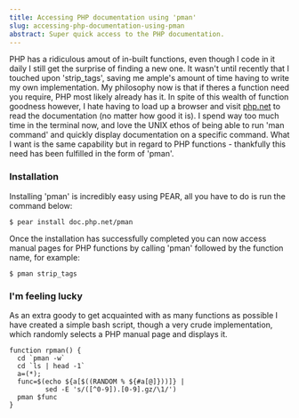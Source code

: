 ```yaml
---
title: Accessing PHP documentation using 'pman'
slug: accessing-php-documentation-using-pman
abstract: Super quick access to the PHP documentation.
---
```


PHP has a ridiculous amout of in-built functions, even though I code in it daily I still get the surprise of finding a new one.
It wasn't until recently that I touched upon 'strip_tags', saving me ample's amount of time having to write my own implementation.
My philosophy now is that if theres a function need you require, PHP most likely already has it.
In spite of this wealth of function goodness however, I hate having to load up a browser and visit [php.net](http://php.net/) to read the documentation (no matter how good it is).
I spend way too much time in the terminal now, and love the UNIX ethos of being able to run 'man command' and quickly display documentation on a specific command.
What I want is the same capability but in regard to PHP functions - thankfully this need has been fulfilled in the form of 'pman'.

### Installation

Installing 'pman' is incredibly easy using PEAR, all you have to do is run the command below:

    $ pear install doc.php.net/pman

Once the installation has successfully completed you can now access manual pages for PHP functions by calling 'pman' followed by the function name, for example:

    $ pman strip_tags

### I'm feeling lucky

As an extra goody to get acquainted with as many functions as possible I have created a simple bash script, though a very crude implementation, which randomly selects a PHP manual page and displays it.

    function rpman() {
      cd `pman -w`
      cd `ls | head -1`
      a=(*);
      func=$(echo ${a[$((RANDOM % ${#a[@]}))]} |
             sed -E 's/([^0-9]).[0-9].gz/\1/')
      pman $func
    }